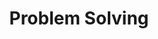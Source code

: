 ---
layout: posts_by_category
categories: bash
title: Problem Solving
permalink: /category/problemsolving
---
